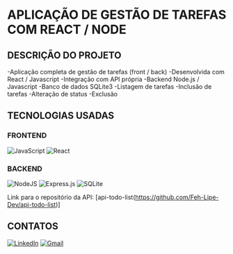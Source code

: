 # APLICAÇÃO DE GESTÃO DE TAREFAS COM REACT / NODE

## DESCRIÇÃO DO PROJETO

-Aplicação completa de gestão de tarefas (front / back)
-Desenvolvida com React / Javascript
-Integração com API própria
-Backend Node.js / Javascript
-Banco de dados SQLite3
-Listagem de tarefas
-Inclusão de tarefas
-Alteração de status
-Exclusão

## TECNOLOGIAS USADAS

### FRONTEND

![JavaScript](https://img.shields.io/badge/javascript-%23323330.svg?style=for-the-badge&logo=javascript&logoColor=%23F7DF1E)
![React](https://img.shields.io/badge/react-%2320232a.svg?style=for-the-badge&logo=react&logoColor=%2361DAFB)

### BACKEND

![NodeJS](https://img.shields.io/badge/node.js-6DA55F?style=for-the-badge&logo=node.js&logoColor=white)
![Express.js](https://img.shields.io/badge/express.js-%23404d59.svg?style=for-the-badge&logo=express&logoColor=%2361DAFB)
![SQLite](https://img.shields.io/badge/sqlite-%2307405e.svg?style=for-the-badge&logo=sqlite&logoColor=white)

Link para o repositório da API: [api-todo-list(https://github.com/Feh-Lipe-Dev/api-todo-list)]

## CONTATOS

[![LinkedIn](https://img.shields.io/badge/linkedin-%230077B5.svg?style=for-the-badge&logo=linkedin&logoColor=white)](https://www.linkedin.com/in/feh-lipe-dev/)
[![Gmail](https://img.shields.io/badge/Gmail-D14836?style=for-the-badge&logo=gmail&logoColor=white)](felipe.cleia05@gmail.com)
